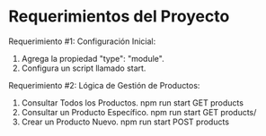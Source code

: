 # Requerimientos del Proyecto

Requerimiento #1: Configuración Inicial:
1) Agrega la propiedad "type": "module".
2) Configura un script llamado start.

Requerimiento #2: Lógica de Gestión de Productos:
1) Consultar Todos los Productos.
  npm run start GET products
2) Consultar un Producto Específico.
  npm run start GET products/<productId>
3) Crear un Producto Nuevo.
  npm run start POST products <title> <price> <category>
4) Eliminar un Producto.
  npm run start DELETE products/<productId>
